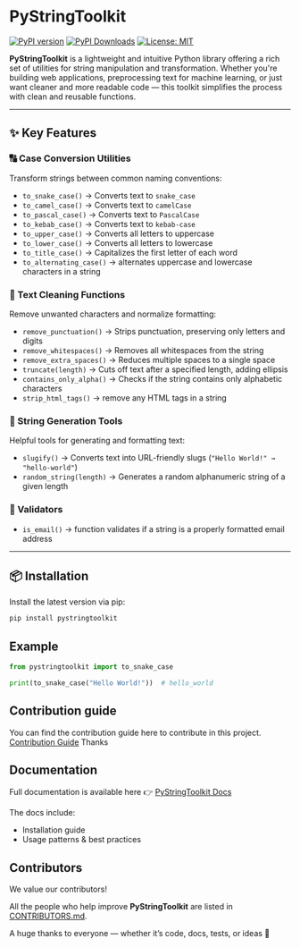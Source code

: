 # PyStringToolkit

[![PyPI version](https://badge.fury.io/py/pystringtoolkit.svg)](https://pypi.org/project/pystringtoolkit/)
[![PyPI Downloads](https://static.pepy.tech/personalized-badge/pystringtoolkit?period=total&units=INTERNATIONAL_SYSTEM&left_color=BLACK&right_color=ORANGE&left_text=downloads)](https://pepy.tech/projects/pystringtoolkit)
[![License: MIT](https://img.shields.io/badge/License-MIT-yellow.svg)](https://opensource.org/licenses/MIT)

**PyStringToolkit** is a lightweight and intuitive Python library offering a rich set of utilities for string manipulation and transformation. Whether you're building web applications, preprocessing text for machine learning, or just want cleaner and more readable code — this toolkit simplifies the process with clean and reusable functions.

---

## ✨ Key Features

### 🔠 Case Conversion Utilities
Transform strings between common naming conventions:

- `to_snake_case()` → Converts text to `snake_case`
- `to_camel_case()` → Converts text to `camelCase`
- `to_pascal_case()` → Converts text to `PascalCase`
- `to_kebab_case()` → Converts text to `kebab-case`
- `to_upper_case()` → Converts all letters to uppercase
- `to_lower_case()` → Converts all letters to lowercase
- `to_title_case()` → Capitalizes the first letter of each word
- `to_alternating_case()` →  alternates uppercase and lowercase characters in a string
### 🧹 Text Cleaning Functions
Remove unwanted characters and normalize formatting:

- `remove_punctuation()` → Strips punctuation, preserving only letters and digits
- `remove_whitespaces()` → Removes all whitespaces from the string
- `remove_extra_spaces()` → Reduces multiple spaces to a single space
- `truncate(length)` → Cuts off text after a specified length, adding ellipsis
- `contains_only_alpha()` → Checks if the string contains only alphabetic characters
- `strip_html_tags()` -> remove any HTML tags in a string

### 🔧 String Generation Tools
Helpful tools for generating and formatting text:

- `slugify()` → Converts text into URL-friendly slugs (`"Hello World!" → "hello-world"`)
- `random_string(length)` → Generates a random alphanumeric string of a given length

### 📧 Validators
- `is_email()` → function validates if a string is a properly formatted email address

---

## 📦 Installation  

Install the latest version via pip:

```bash
pip install pystringtoolkit
```
## Example

```python
from pystringtoolkit import to_snake_case

print(to_snake_case("Hello World!"))  # hello_world
```
## Contribution guide
 You can find the contribution guide here to contribute in this project.
[Contribution Guide](CONTRIBUTING.md) 
Thanks

## Documentation

Full documentation is available here 👉 [PyStringToolkit Docs](https://pystringtoolkit-documentation.readthedocs.io/en/latest/)

The docs include:
- Installation guide
- Usage patterns & best practices

## Contributors

We value our contributors!  

All the people who help improve **PyStringToolkit** are listed in [CONTRIBUTORS.md](CONTRIBUTORS.md).  

A huge thanks to everyone — whether it’s code, docs, tests, or ideas 🙌

